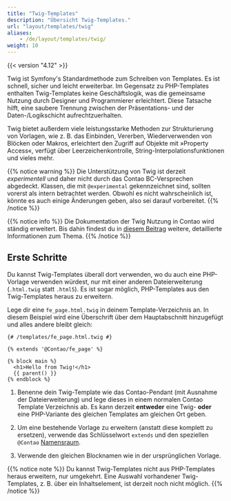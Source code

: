 ```yaml
---
title: "Twig-Templates"
description: "Übersicht Twig-Templates."
url: "layout/templates/twig"
aliases:
    - /de/layout/templates/twig/
weight: 10
---
```



{{< version "4.12" >}}

Twig ist Symfony's Standardmethode zum Schreiben von Templates. Es ist schnell, sicher und leicht erweiterbar. Im Gegensatz zu 
PHP-Templates enthalten Twig-Templates keine Geschäftslogik, was die gemeinsame Nutzung durch Designer und Programmierer erleichtert. 
Diese Tatsache hilft, eine saubere Trennung zwischen der Präsentations- und der Daten-/Logikschicht aufrechtzuerhalten.

Twig bietet außerdem viele leistungsstarke Methoden zur Strukturierung von Vorlagen, wie z. B. das Einbinden, Vererben, Wiederverwenden 
von Blöcken oder Makros, erleichtert den Zugriff auf Objekte mit »Property Access«, verfügt über Leerzeichenkontrolle, 
String-Interpolationsfunktionen und vieles mehr.

{{% notice warning %}}
Die Unterstützung von Twig ist derzeit *experimentell* und daher nicht durch das Contao BC-Versprechen abgedeckt. Klassen, die mit 
`@experimental` gekennzeichnet sind, sollten vorerst als intern betrachtet werden. Obwohl es nicht wahrscheinlich ist, könnte es auch 
einige Änderungen geben, also sei darauf vorbereitet.
{{% /notice %}}

{{% notice info %}}
Die Dokumentation der Twig Nutzung in Contao wird ständig erweitert. Bis dahin findest du in 
[diesem Beitrag](https://docs.contao.org/dev/framework/templates/twig/) weitere, detaillierte Informationen zum Thema.
{{% /notice %}}


## Erste Schritte

Du kannst Twig-Templates überall dort verwenden, wo du auch eine PHP-Vorlage verwenden würdest, nur mit einer anderen Dateierweiterung 
(`.html.twig` statt `.html5`). Es ist sogar möglich, PHP-Templates aus den Twig-Templates heraus zu erweitern.

Lege dir eine `fe_page.html.twig` in deinem Template-Verzeichnis an. In diesem Beispiel wird eine Überschrift über dem Hauptabschnitt 
hinzugefügt und alles andere bleibt gleich:

```twig
{# /templates/fe_page.html.twig #}

{% extends '@Contao/fe_page' %}

{% block main %}
  <h1>Hello from Twig!</h1>
  {{ parent() }}
{% endblock %}
```

1. Benenne dein Twig-Template wie das Contao-Pendant (mit Ausnahme der Dateierweiterung) und lege dieses in einem normalen 
Contao Template Verzeichnis ab. Es kann derzeit **entweder** eine Twig- **oder** eine PHP-Variante des gleichen Templates am gleichen Ort geben.

2. Um eine bestehende Vorlage zu erweitern (anstatt diese komplett zu ersetzen), verwende das Schlüsselwort `extends` und den 
speziellen `@Contao` [Namensraum](https://docs.contao.org/dev/framework/templates/twig/#namespace-magic).

3. Verwende den gleichen Blocknamen wie in der ursprünglichen Vorlage.

{{% notice note %}}
Du kannst Twig-Templates nicht aus PHP-Templates heraus erweitern, nur umgekehrt. Eine Auswahl vorhandener Twig-Templates,
z. B. über ein Inhaltselement, ist derzeit noch nicht möglich.
{{% /notice %}}